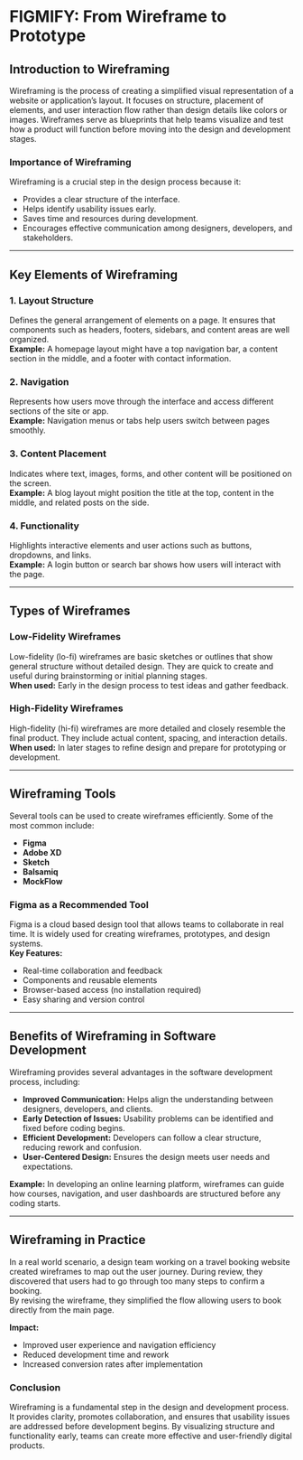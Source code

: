 # FIGMIFY: From Wireframe to Prototype

## Introduction to Wireframing
Wireframing is the process of creating a simplified visual representation of a website or application’s layout. It focuses on structure, placement of elements, and user interaction flow rather than design details like colors or images. Wireframes serve as blueprints that help teams visualize and test how a product will function before moving into the design and development stages.

### Importance of Wireframing
Wireframing is a crucial step in the design process because it:
- Provides a clear structure of the interface.
- Helps identify usability issues early.
- Saves time and resources during development.
- Encourages effective communication among designers, developers, and stakeholders.

---

## Key Elements of Wireframing

### 1. Layout Structure
Defines the general arrangement of elements on a page. It ensures that components such as headers, footers, sidebars, and content areas are well organized.  
**Example:** A homepage layout might have a top navigation bar, a content section in the middle, and a footer with contact information.

### 2. Navigation
Represents how users move through the interface and access different sections of the site or app.  
**Example:** Navigation menus or tabs help users switch between pages smoothly.

### 3. Content Placement
Indicates where text, images, forms, and other content will be positioned on the screen.  
**Example:** A blog layout might position the title at the top, content in the middle, and related posts on the side.

### 4. Functionality
Highlights interactive elements and user actions such as buttons, dropdowns, and links.  
**Example:** A login button or search bar shows how users will interact with the page.

---

## Types of Wireframes

### Low-Fidelity Wireframes
Low-fidelity (lo-fi) wireframes are basic sketches or outlines that show general structure without detailed design. They are quick to create and useful during brainstorming or initial planning stages.  
**When used:** Early in the design process to test ideas and gather feedback.

### High-Fidelity Wireframes
High-fidelity (hi-fi) wireframes are more detailed and closely resemble the final product. They include actual content, spacing, and interaction details.  
**When used:** In later stages to refine design and prepare for prototyping or development.

---

## Wireframing Tools

Several tools can be used to create wireframes efficiently. Some of the most common include:
- **Figma**
- **Adobe XD**
- **Sketch**
- **Balsamiq**
- **MockFlow**

### Figma as a Recommended Tool
Figma is a cloud based design tool that allows teams to collaborate in real time. It is widely used for creating wireframes, prototypes, and design systems.  
**Key Features:**
- Real-time collaboration and feedback  
- Components and reusable elements  
- Browser-based access (no installation required)  
- Easy sharing and version control  

---

## Benefits of Wireframing in Software Development

Wireframing provides several advantages in the software development process, including:

- **Improved Communication:** Helps align the understanding between designers, developers, and clients.  
- **Early Detection of Issues:** Usability problems can be identified and fixed before coding begins.  
- **Efficient Development:** Developers can follow a clear structure, reducing rework and confusion.  
- **User-Centered Design:** Ensures the design meets user needs and expectations.

**Example:** In developing an online learning platform, wireframes can guide how courses, navigation, and user dashboards are structured before any coding starts.

---

## Wireframing in Practice

In a real world scenario, a design team working on a travel booking website created wireframes to map out the user journey. During review, they discovered that users had to go through too many steps to confirm a booking.  
By revising the wireframe, they simplified the flow allowing users to book directly from the main page.  

**Impact:**
- Improved user experience and navigation efficiency  
- Reduced development time and rework  
- Increased conversion rates after implementation  

### Conclusion
Wireframing is a fundamental step in the design and development process. It provides clarity, promotes collaboration, and ensures that usability issues are addressed before development begins. By visualizing structure and functionality early, teams can create more effective and user-friendly digital products.
